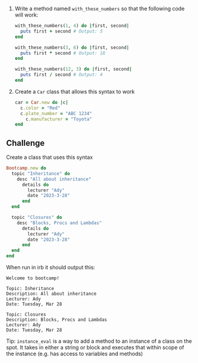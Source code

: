 1. Write a method named `with_these_numbers` so that the following code will work:
    
    ```ruby
    with_these_numbers(1, 4) do |first, second|
      puts first + second # Output: 5
    end
    
    with_these_numbers(3, 6) do |first, second|
      puts first * second # Output: 18
    end
    
    with_these_numbers(12, 3) do |first, second|
      puts first / second # Output: 4
    end
    ```
    
2. Create a `Car` class that allows this syntax to work
    
    ```ruby
    car = Car.new do |c|
      c.color = "Red"
      c.plate_number = "ABC 1234"
    	c.manufacturer = "Toyota"
    end
    ```
    

## Challenge

Create a class that uses this syntax

```ruby
Bootcamp.new do
  topic "Inheritance" do
    desc "All about inheritance"
	  details do
	    lecturer "Ady"
	    date "2023-3-28"
	  end
  end

  topic "Closures" do
    desc "Blocks, Procs and Lambdas"
	  details do
	    lecturer "Ady"
	    date "2023-3-28"
	  end
  end
end
```

When run in irb it should output this:

```
Welcome to bootcamp!

Topic: Inheritance
Description: All about inheritance
Lecturer: Ady
Date: Tuesday, Mar 28

Topic: Closures
Description: Blocks, Procs and Lambdas
Lecturer: Ady
Date: Tuesday, Mar 28
```

Tip: `instance_eval` is a way to add a method to an instance of a class on the spot. It takes in either a string or block and executes that within scope of the instance (e.g. has access to variables and methods)
